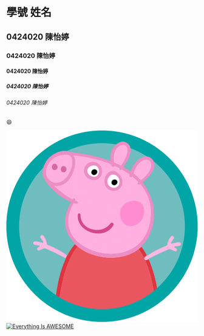 # 學號 姓名
## 0424020 陳怡婷
### 0424020 陳怡婷
#### 0424020 陳怡婷
##### 0424020 陳怡婷
###### 0424020 陳怡婷
:smile:

![](pipipig.png "")
[![Everything Is AWESOME](https://img.youtube.com/vi/StTqXEQ2l-Y/0.jpg)](https://www.youtube.com/watch?v=2pac60N8tMY)
